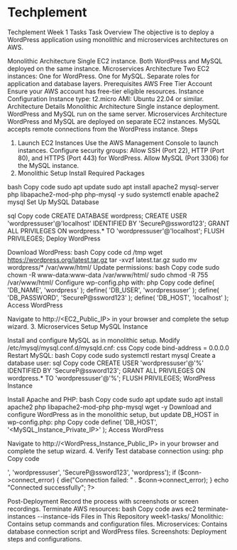 # Techplement
Techplement Week 1 Tasks
Task Overview
The objective is to deploy a WordPress application using monolithic and microservices architectures on AWS.

Monolithic Architecture
Single EC2 instance.
Both WordPress and MySQL deployed on the same instance.
Microservices Architecture
Two EC2 instances:
One for WordPress.
One for MySQL.
Separate roles for application and database layers.
Prerequisites
AWS Free Tier Account
Ensure your AWS account has free-tier eligible resources.
Instance Configuration
Instance type: t2.micro
AMI: Ubuntu 22.04 or similar.
Architecture Details
Monolithic Architecture
Single instance deployment.
WordPress and MySQL run on the same server.
Microservices Architecture
WordPress and MySQL are deployed on separate EC2 instances.
MySQL accepts remote connections from the WordPress instance.
Steps
1. Launch EC2 Instances
Use the AWS Management Console to launch instances.
Configure security groups:
Allow SSH (Port 22), HTTP (Port 80), and HTTPS (Port 443) for WordPress.
Allow MySQL (Port 3306) for the MySQL instance.
2. Monolithic Setup
Install Required Packages

bash
Copy code
sudo apt update
sudo apt install apache2 mysql-server php libapache2-mod-php php-mysql -y
sudo systemctl enable apache2 mysql
Set Up MySQL Database

sql
Copy code
CREATE DATABASE wordpress;
CREATE USER 'wordpressuser'@'localhost' IDENTIFIED BY 'SecureP@ssword123';
GRANT ALL PRIVILEGES ON wordpress.* TO 'wordpressuser'@'localhost';
FLUSH PRIVILEGES;
Deploy WordPress

Download WordPress:
bash
Copy code
cd /tmp
wget https://wordpress.org/latest.tar.gz
tar -xvzf latest.tar.gz
sudo mv wordpress/* /var/www/html/
Update permissions:
bash
Copy code
sudo chown -R www-data:www-data /var/www/html/
sudo chmod -R 755 /var/www/html/
Configure wp-config.php with:
php
Copy code
define( 'DB_NAME', 'wordpress' );
define( 'DB_USER', 'wordpressuser' );
define( 'DB_PASSWORD', 'SecureP@ssword123' );
define( 'DB_HOST', 'localhost' );
Access WordPress

Navigate to http://<EC2_Public_IP> in your browser and complete the setup wizard.
3. Microservices Setup
MySQL Instance

Install and configure MySQL as in monolithic setup.
Modify /etc/mysql/mysql.conf.d/mysqld.cnf:
css
Copy code
bind-address = 0.0.0.0
Restart MySQL:
bash
Copy code
sudo systemctl restart mysql
Create a database user:
sql
Copy code
CREATE USER 'wordpressuser'@'%' IDENTIFIED BY 'SecureP@ssword123';
GRANT ALL PRIVILEGES ON wordpress.* TO 'wordpressuser'@'%';
FLUSH PRIVILEGES;
WordPress Instance

Install Apache and PHP:
bash
Copy code
sudo apt update
sudo apt install apache2 php libapache2-mod-php php-mysql wget -y
Download and configure WordPress as in the monolithic setup, but update DB_HOST in wp-config.php:
php
Copy code
define( 'DB_HOST', '<MySQL_Instance_Private_IP>' );
Access WordPress

Navigate to http://<WordPress_Instance_Public_IP> in your browser and complete the setup wizard.
4. Verify
Test database connection using:
php
Copy code
<?php
$conn = new mysqli('<MySQL_Instance_Private_IP>', 'wordpressuser', 'SecureP@ssword123', 'wordpress');
if ($conn->connect_error) {
    die("Connection failed: " . $conn->connect_error);
}
echo "Connected successfully";
?>
Post-Deployment
Record the process with screenshots or screen recordings.
Terminate AWS resources:
bash
Copy code
aws ec2 terminate-instances --instance-ids <instance-id>
Files in This Repository
week1-tasks/
Monolithic: Contains setup commands and configuration files.
Microservices: Contains database connection script and WordPress files.
Screenshots: Deployment steps and configurations.
